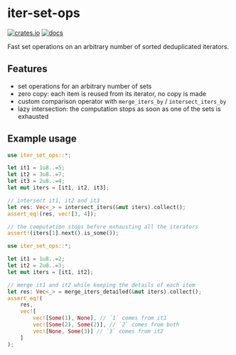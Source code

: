 # iter-set-ops

[![crates.io](https://img.shields.io/crates/v/iter-set-ops)](https://crates.io/crates/iter-set-ops)
[![docs](https://img.shields.io/docsrs/iter-set-ops)](https://docs.rs/iter-set-ops)

Fast set operations on an arbitrary number of sorted deduplicated iterators.

## Features

- set operations for an arbitrary number of sets
- zero copy: each item is reused from its iterator, no copy is made
- custom comparison operator with `merge_iters_by` / `intersect_iters_by`
- lazy intersection: the computation stops as soon as one of the sets is exhausted

## Example usage

```rust
use iter_set_ops::*;

let it1 = 1u8..=5;
let it2 = 3u8..=7;
let it3 = 2u8..=4;
let mut iters = [it1, it2, it3];

// intersect it1, it2 and it3
let res: Vec<_> = intersect_iters(&mut iters).collect();
assert_eq!(res, vec![3, 4]);

// the computation stops before exhausting all the iterators
assert!(iters[1].next().is_some());
```

```rust
use iter_set_ops::*;

let it1 = 1u8..=2;
let it2 = 2u8..=3;
let mut iters = [it1, it2];

// merge it1 and it2 while keeping the details of each item
let res: Vec<_> = merge_iters_detailed(&mut iters).collect();
assert_eq!(
    res,
    vec![
        vec![Some(1), None], // `1` comes from it1
        vec![Some(2), Some(2)], // `2` comes from both
        vec![None, Some(3)] // `3` comes from it2
    ]
);
```
